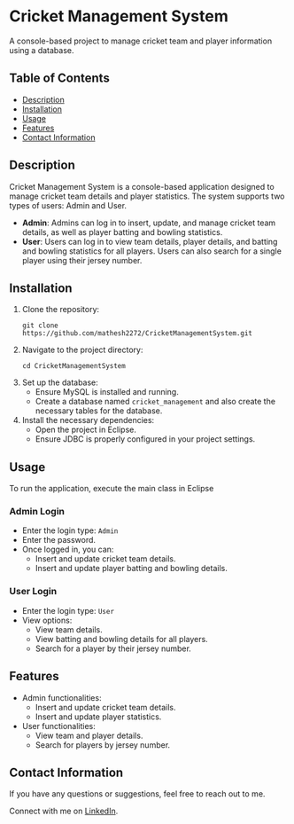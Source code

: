 <!DOCTYPE html>
<html>
<head></head>
<body>

<h1>Cricket Management System</h1>

<p>A console-based project to manage cricket team and player information using a database.</p>

<h2>Table of Contents</h2>
<ul>
    <li><a href="#description">Description</a></li>
    <li><a href="#installation">Installation</a></li>
    <li><a href="#usage">Usage</a></li>
    <li><a href="#features">Features</a></li>
    <li><a href="#contact-information">Contact Information</a></li>
</ul>

<h2 id="description">Description</h2>
<p>Cricket Management System is a console-based application designed to manage cricket team details and player statistics. The system supports two types of users: Admin and User.</p>
<ul>
    <li><strong>Admin</strong>: Admins can log in to insert, update, and manage cricket team details, as well as player batting and bowling statistics.</li>
    <li><strong>User</strong>: Users can log in to view team details, player details, and batting and bowling statistics for all players. Users can also search for a single player using their jersey number.</li>
</ul>

<h2 id="installation">Installation</h2>
<ol>
    <li>Clone the repository:
        <pre><code>git clone https://github.com/mathesh2272/CricketManagementSystem.git</code></pre>
    </li>
    <li>Navigate to the project directory:
        <pre><code>cd CricketManagementSystem</code></pre>
    </li>
    <li>Set up the database:
        <ul>
            <li>Ensure MySQL is installed and running.</li>
            <li>Create a database named <code>cricket_management</code> and also create the necessary tables for the database.</li>
        </ul>
    </li>
    <li>Install the necessary dependencies:
        <ul>
            <li>Open the project in Eclipse.</li>
            <li>Ensure JDBC is properly configured in your project settings.</li>
        </ul>
    </li>
</ol>

<h2 id="usage">Usage</h2>
<p>To run the application, execute the main class in Eclipse</p>
<!-- <pre><code>java -cp .;path\to\mysql-connector-java-x.x.xx.jar com.yourpackage.Main</code></pre> -->

<h3>Admin Login</h3>
<ul>
    <li>Enter the login type: <code>Admin</code></li>
    <li>Enter the password.</li>
    <li>Once logged in, you can:
        <ul>
            <li>Insert and update cricket team details.</li>
            <li>Insert and update player batting and bowling details.</li>
        </ul>
    </li>
</ul>

<h3>User Login</h3>
<ul>
    <li>Enter the login type: <code>User</code></li>
    <li>View options:
        <ul>
            <li>View team details.</li>
            <li>View batting and bowling details for all players.</li>
            <li>Search for a player by their jersey number.</li>
        </ul>
    </li>
</ul>

<h2 id="features">Features</h2>
<ul>
    <li>Admin functionalities:
        <ul>
            <li>Insert and update cricket team details.</li>
            <li>Insert and update player statistics.</li>
        </ul>
    </li>
    <li>User functionalities:
        <ul>
            <li>View team and player details.</li>
            <li>Search for players by jersey number.</li>
        </ul>
    </li>
</ul>

<h2 id="contact-information">Contact Information</h2>
<p>If you have any questions or suggestions, feel free to reach out to me.</p>
<p>Connect with me on <a href="https://linkedin.com/in/matheshm">LinkedIn</a>.</p>

</body>
</html>

